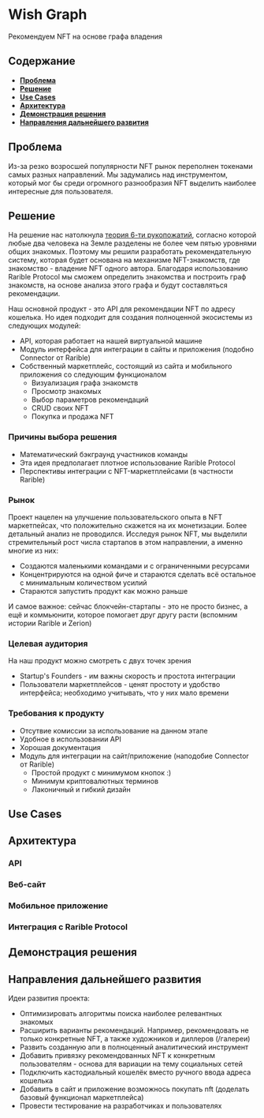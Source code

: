 Wish Graph
===
Рекомендуем NFT на основе графа владения

Содержание
---
+ [**Проблема**](#проблема)  
+ [**Решение**](#решение)
+ [**Use Cases**](#use-cases)  
+ [**Архитектура**](#архитектура)  
+ [**Демонстрация решения**](#демонстрация-решения)
+ [**Направления дальнейшего развития**](#направления-дальнейшего-развития)  

Проблема
---
Из-за резко возросшей популярности NFT рынок переполнен токенами самых разных направлений. Мы задумались над инструментом, который мог бы среди огромного разнообразия NFT выделить наиболее интересные для пользователя.  

Решение
---

На решение нас натолкнула [теория 6-ти рукопожатий](https://ru.wikipedia.org/wiki/Теория_шести_рукопожатий), согласно которой любые два человека на Земле разделены не более чем пятью уровнями общих знакомых. Поэтому мы решили разработать рекомендательную систему, которая будет основана на механизме NFT-знакомств, где знакомство - владение NFT одного автора. Благодаря использованию Rarible Protocol мы сможем определить знакомства и построить граф знакомств, на основе анализа этого графа и будут составляться рекомендации.

Наш основной продукт - это API для рекомендации NFT по адресу кошелька. Но идея подходит для создания полноценной экосистемы из следующих модулей:
+ API, которая работает на нашей виртуальной машине
+ Модуль интерфейса для интеграции в сайты и приложения (подобно Connector от Rarible)
+ Собственный маркетплейс, состоящий из сайта и мобильного приложения со следующим функционалом
  + Визуализация графа знакомств
  + Просмотр знакомых
  + Выбор параметров рекомендаций
  + CRUD своих NFT
  + Покупка и продажа NFT

### Причины выбора решения
+ Математический бэкграунд участников команды
+ Эта идея предполагает плотное использование Rarible Protocol
+ Перспективы интеграции с NFT-маркетплейсами (в частности Rarible)

### Рынок
Проект нацелен на улучшение пользовательского опыта в NFT маркетпейсах, что положительно скажется на их монетизации. Более детальный анализ не проводился.
Исследуя рынок NFT, мы выделили стремительный рост числа стартапов в этом направлении, а именно многие из них: 
+ Создаются маленькими командами и с ограниченными ресурсами
+ Концентрируются на одной фиче и стараются сделать всё остальное с минимальным количеством усилий
+ Стараются запустить продукт как можно раньше

И самое важное: сейчас блокчейн-стартапы - это не просто бизнес, а ещё и коммьюнити, которое помогает друг другу расти (вспомним истории Rarible и Zerion)

### Целевая аудитория
На наш продукт можно смотреть с двух точек зрения
+ Startup's Founders - им важны скорость и простота интеграции
+ Пользователи маркетплейсов - ценят простоту и удобство интерфейса; необходимо учитывать, что у них мало времени

### Требования к продукту
+ Отсутвие комиссии за использование на данном этапе
+ Удобное в использовании API
+ Хорошая документация 
+ Модуль для интеграции на сайт/приложение (наподобие Connector от Rarible)
  + Простой продукт с минимумом кнопок :)
  + Минимум криптовалютных терминов 
  + Лаконичный и гибкий дизайн

Use Cases
---

Архитектура
---
### API

### Веб-сайт

### Мобильное приложение


### Интеграция с Rarible Protocol


Демонстрация решения
---

Направления дальнейшего развития
---
Идеи развития проекта:
+ Оптимизировать алгоритмы поиска наиболее релевантных знакомых
+ Расширить варианты рекомендаций. Например, рекомендовать не только конкретные NFT, а также художников и диллеров (/галереи) 
+ Развить созданную апи в полноценный аналитический инструмент
+ Добавить привязку рекомендованных NFT к конкретным пользователям - основа для вариации на тему социальных сетей
+ Подключить кастодиальный кошелёк вместо ручного ввода адреса кошелька
+ Добавить в сайт и приложение возможнось покупать nft (доделать базовый функционал маркетплейса)
+ Провести тестирование на разработчиках и пользователях 
